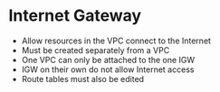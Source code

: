 # Internet Gateway

- Allow resources in the VPC connect to the Internet
- Must be created separately from a VPC
- One VPC can only be attached to the one IGW
- IGW on their own do not allow Internet access
- Route tables must also be edited